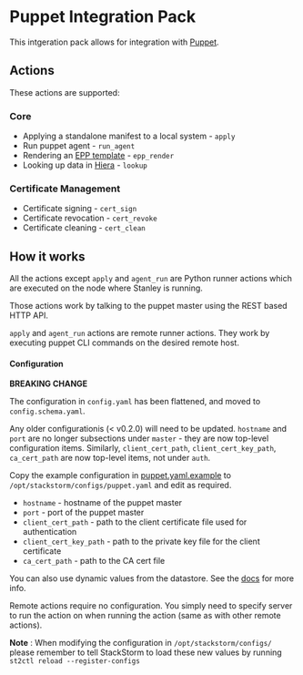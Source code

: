 # Puppet Integration Pack

This intgeration pack allows for integration with [Puppet](http://puppetlabs.com/).

## Actions

These actions are supported:

### Core

* Applying a standalone manifest to a local system - `apply`
* Run puppet agent - `run_agent`
* Rendering an [EPP template](https://puppet.com/docs/puppet/latest/lang_template_epp.html) - `epp_render`
* Looking up data in [Hiera](https://puppet.com/docs/puppet/latest/hiera_intro.html) - `lookup`

### Certificate Management

* Certificate signing - `cert_sign`
* Certificate revocation - `cert_revoke`
* Certificate cleaning - `cert_clean`

## How it works

All the actions except `apply` and `agent_run` are Python runner
actions which are executed on the node where Stanley is running.

Those actions work by talking to the puppet master using the REST based HTTP
API.

`apply` and `agent_run` actions are remote runner actions. They
work by executing puppet CLI commands on the desired remote host.

#### Configuration

**BREAKING CHANGE**

The configuration in `config.yaml` has been flattened, and moved
to `config.schema.yaml`.

Any older configurationis (< v0.2.0) will need to be updated. `hostname` and `port`
are no longer subsections under `master` - they are now top-level
configuration items. Similarly, `client_cert_path`, `client_cert_key_path`,
`ca_cert_path` are now top-level items, not under `auth`.

Copy the example configuration in [puppet.yaml.example](./puppet.yaml.example)
to `/opt/stackstorm/configs/puppet.yaml` and edit as required.

* `hostname` - hostname of the puppet master
* `port` - port of the puppet master
* `client_cert_path` - path to the client certificate file used for authentication
* `client_cert_key_path` - path to the private key file for the client certificate
* `ca_cert_path` - path to the CA cert file

You can also use dynamic values from the datastore. See the
[docs](https://docs.stackstorm.com/reference/pack_configs.html) for more info.

Remote actions require no configuration. You simply need to specify server to
run the action on when running the action (same as with other remote actions).

**Note** : When modifying the configuration in `/opt/stackstorm/configs/` please
           remember to tell StackStorm to load these new values by running
           `st2ctl reload --register-configs`
